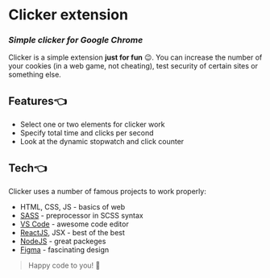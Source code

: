 # Сlicker extension
### *Simple clicker for Google Chrome*

Clicker is a simple extension **just for fun** 😉. You can increase the number of your cookies (in a web game, not cheating), test security of certain sites or something else.

## Features👈

- Select one or two elements for clicker work 
- Specify total time and clicks per second
- Look at the dynamic stopwatch and click counter

## Tech👈

Clicker uses a number of famous projects to work properly:

- HTML, CSS, JS - basics of web
- [SASS] - preprocessor in SCSS syntax
- [VS Code] - awesome code editor
- [ReactJS], JSX - best of the best
- [NodeJS] - great packeges
- [Figma] - fascinating design

> Happy code to you! 💛

[//]: # (Thanks Max)

   [ce]: <https://github.com/DenisCodeB/clicker-extensionr>
   [SASS]: <https://sass-lang.com/>
   [VS Code]: <https://code.visualstudio.com/>
   [NodeJS]: <http://nodejs.org>
   [ReactJS]: <https://reactjs.org>
   [Figma]: <https://www.figma.com/>
